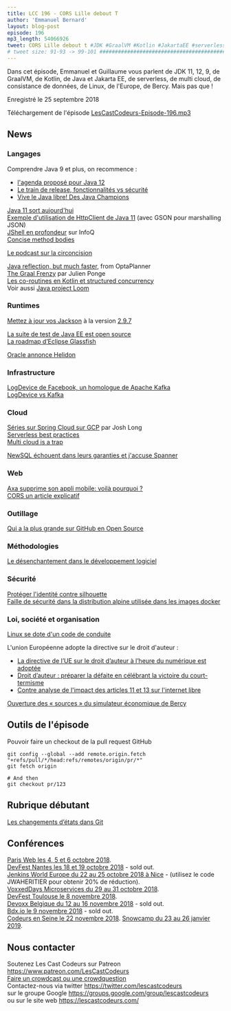 ```yaml
---
title: LCC 196 - CORS Lille debout T
author: 'Emmanuel Bernard'
layout: blog-post
episode: 196
mp3_length: 54066926
tweet: CORS Lille debout t #JDK #GraalVM #Kotlin #JakartaEE #serverless
# tweet size: 91-93 -> 99-101 #######################################################################
---
```

Dans cet épisode, Emmanuel et Guillaume vous parlent de JDK 11, 12, 9, de GraalVM, de Kotlin, de Java et Jakarta EE, de serverless, de multi cloud, de consistance de données, de Linux, de l'Europe, de Bercy. Mais pas que !

Enregistré le 25 septembre 2018

Téléchargement de l'épisode [LesCastCodeurs-Episode-196.mp3](https://traffic.libsyn.com/lescastcodeurs/LesCastCodeurs-Episode-196.mp3)  

## News

### Langages

Comprendre Java 9 et plus, on recommence :

* [l'agenda proposé pour Java 12](http://mail.openjdk.java.net/pipermail/jdk-dev/2018-September/001923.html)  
* [Le train de release, fonctionnalités vs sécurité](https://blog.joda.org/2018/09/java-release-chains-features-and-security.html)
* [Vive le Java libre! Des Java Champions](https://docs.google.com/document/d/1nFGazvrCvHMZJgFstlbzoHjpAVwv5DEdnaBr_5pKuHo/edit)  

[Java 11 sort aujourd'hui](http://openjdk.java.net/projects/jdk/11/)  
[Exemple d'utilisation de HttpClient de Java 11](https://kousenit.org/2018/09/22/java-11-httpclient-gson-gradle-and-modularization/) (avec GSON pour marshalling JSON)  
[JShell en profondeur](https://www.infoq.com/articles/jshell-java-repl) sur InfoQ  
[Concise method bodies](http://openjdk.java.net/jeps/8209434)  

[Le podcast sur la circoncision](https://www.stuffyoushouldknow.com/podcasts/sysk-selects-how-circumcision-works.htm)  

[Java reflection, but much faster](https://www.optaplanner.org/blog/2018/01/09/JavaReflectionButMuchFaster.html), from OptaPlanner  
[The Graal Frenzy](https://medium.com/@jponge/the-graalvm-frenzy-f54257f5932c) par Julien Ponge  
[Les co-routines en Kotlin et structured concurrency](https://medium.com/@elizarov/structured-concurrency-722d765aa952)  
Voir aussi [Java project Loom](http://cr.openjdk.java.net/~rpressler/loom/Loom-Proposal.html)  

### Runtimes

[Mettez à jour vos Jackson](https://github.com/FasterXML/jackson-databind/issues/2097) à la version [2.9.7](https://github.com/FasterXML/jackson/wiki/Jackson-Release-2.9.7)  

[La suite de test de Java EE est open source](https://github.com/eclipse-ee4j/jakartaee-tck)  
[La roadmap d’Eclipse Glassfish](https://www.agilejava.eu/2018/09/13/eclipse-glassfish-release-plan/)  

[Oracle annonce Helidon](https://medium.com/@dkornilov/helidon-takes-flight-fb7e9e390e9c)  

### Infrastructure

[LogDevice de Facebook, un homologue de Apache Kafka](https://logdevice.io/blog/2018/09/12/open-sourcing-announcement.html)  
[LogDevice vs Kafka](https://news.ycombinator.com/item?id=17975060)  

### Cloud

[Séries sur Spring Cloud sur GCP](http://glaforge.appspot.com/article/nice-series-on-spring-cloud-integration-for-google-cloud-platform) par Josh Long  
[Serverless best practices](https://medium.com/@PaulDJohnston/serverless-best-practices-b3c97d551535)  
[Multi cloud is a trap](https://bravenewgeek.com/multi-cloud-is-a-trap/)  

[NewSQL échouent dans leurs garanties et j'accuse Spanner](http://dbmsmusings.blogspot.com/2018/09/newsql-database-systems-are-failing-to.html)  

### Web

[Axa supprime son appli mobile: voilà pourquoi ?](https://www.journaldunet.com/economie/finance/1211319-pourquoi-axa-france-a-supprime-son-application-mobile/)  
[CORS un article explicatif](https://frontendian.co/fr_FR/cors)  

### Outillage

[Qui a la plus grande sur GitHub en Open Source](https://www.techrepublic.com/article/who-contributes-most-to-open-source-the-answers-will-definitely-surprise-you/)  

### Méthodologies

[Le désenchantement dans le développement logiciel](http://tonsky.me/blog/disenchantment/)  

### Sécurité

[Protéger l'identité contre silhouette](https://blog.twitter.com/engineering/en_us/topics/insights/2018/twitter_silhouette.html)  
[Faille de sécurité dans la distribution alpine utilisée dans les images docker](https://justi.cz/security/2018/09/13/alpine-apk-rce.html)  

### Loi, société et organisation

[Linux se dote d'un code de conduite](https://lkml.org/lkml/2018/9/16/167)

L'union Européenne adopte la directive sur le droit d'auteur :

* [La directive de l’UE sur le droit d’auteur à l’heure du numérique est adoptée](https://www.lemonde.fr/pixels/article/2018/09/12/le-parlement-europeen-adopte-la-directive-sur-le-droit-d-auteur-a-l-heure-du-numerique_5354024_4408996.html)  
* [Droit d’auteur : préparer la défaite en célébrant la victoire du court-termisme](https://www.champeau.info/blog/2018/09/12/droit-dauteur-preparer-la-defaite-en-celebrant-la-victoire-du-court-termisme/)  
* [Contre analyse de l'impact des articles 11 et 13 sur l'internet libre](https://www.laquadrature.net/fr/directive_auteur_calimaq)  

[Ouverture des « sources » du simulateur économique de Bercy](https://www.nextinpact.com/news/107001-sous-pression-bercy-ouvre-codes-sources-modeles-mesange-opale-et-saphir.htm)

## Outils de l'épisode

Pouvoir faire un checkout de la pull request GitHub

    git config --global --add remote.origin.fetch "+refs/pull/*/head:refs/remotes/origin/pr/*"
    git fetch origin
    
    # And then
    git checkout pr/123

## Rubrique débutant

[Les changements d’états dans Git](https://ndpsoftware.com/git-cheatsheet.html#loc=workspace)  

## Conférences

[Paris Web les 4, 5 et 6 octobre 2018](https://www.paris-web.fr/).  
[DevFest Nantes les 18 et 19 octobre 2018](https://devfest.gdgnantes.com/) - sold out.  
[Jenkins World Europe du 22 au 25 octobre 2018 à Nice](https://www.cloudbees.com/jenkinsworld/home) - (utilisez le code JWAHERITIER pour obtenir 20% de réduction).  
[VoxxedDays Microservices du 29 au 31 octobre 2018](https://voxxeddays.com/microservices/).  
[DevFest Toulouse le 8 novembre 2018](https://devfesttoulouse.fr/).  
[Devoxx Belgique du 12 au 16 novembre 2018](https://devoxx.be/) - sold out.  
[Bdx.io le 9 novembre 2018](https://www.bdx.io/#/home) - sold out.  
[Codeurs en Seine le 22 novembre 2018](http://www.codeursenseine.com/2018/).
[Snowcamp du 23 au 26 janvier 2019](https://snowcamp.io/fr/).  

## Nous contacter

Soutenez Les Cast Codeurs sur Patreon <https://www.patreon.com/LesCastCodeurs>  
[Faire un crowdcast ou une crowdquestion](https://lescastcodeurs.com/crowdcasting/)  
Contactez-nous via twitter <https://twitter.com/lescastcodeurs>  
sur le groupe Google <https://groups.google.com/group/lescastcodeurs>  
ou sur le site web <https://lescastcodeurs.com/>
